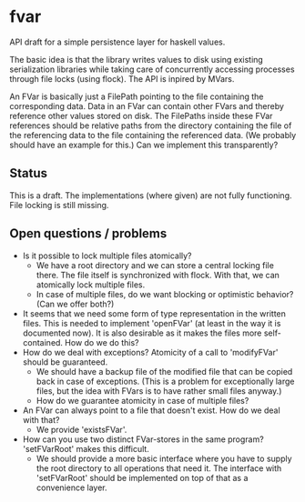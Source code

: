 fvar
====

API draft for a simple persistence layer for haskell values.

The basic idea is that the library writes values to disk using existing serialization libraries 
while taking care of concurrently accessing processes through file locks (using flock). 
The API is inpired by MVars.

An FVar is basically just a FilePath pointing to the file containing the corresponding data.
Data in an FVar can contain other FVars and thereby reference other values stored on disk.
The FilePaths inside these FVar references should be relative paths from the directory containing
the file of the referencing data to the file containing the referenced data. (We probably should
have an example for this.) Can we implement this transparently?

Status
------

This is a draft. The implementations (where given) are not fully functioning. File locking is still missing.

Open questions / problems
-------------------------

  - Is it possible to lock multiple files atomically?
    - We have a root directory and we can store a central locking file there. The file itself is synchronized with flock. With that, we can atomically lock multiple files.
    - In case of multiple files, do we want blocking or optimistic behavior? (Can we offer both?)
  - It seems that we need some form of type representation in the written files. This is needed to implement 'openFVar' (at least in the way it is documented now). It is also desirable as it makes the files more self-contained. How do we do this?
  - How do we deal with exceptions? Atomicity of a call to 'modifyFVar' should be guaranteed.
    - We should have a backup file of the modified file that can be copied back in case of exceptions. (This is a problem for exceptionally large files, but the idea with FVars is to have rather small files anyway.)
    - How do we guarantee atomicity in case of multiple files?
  - An FVar can always point to a file that doesn't exist. How do we deal with that?
    - We provide 'existsFVar'.
  - How can you use two distinct FVar-stores in the same program? 'setFVarRoot' makes this difficult.
    - We should provide a more basic interface where you have to supply the root directory to all operations that need it. The interface with 'setFVarRoot' should be implemented on top of that as a convenience layer.

